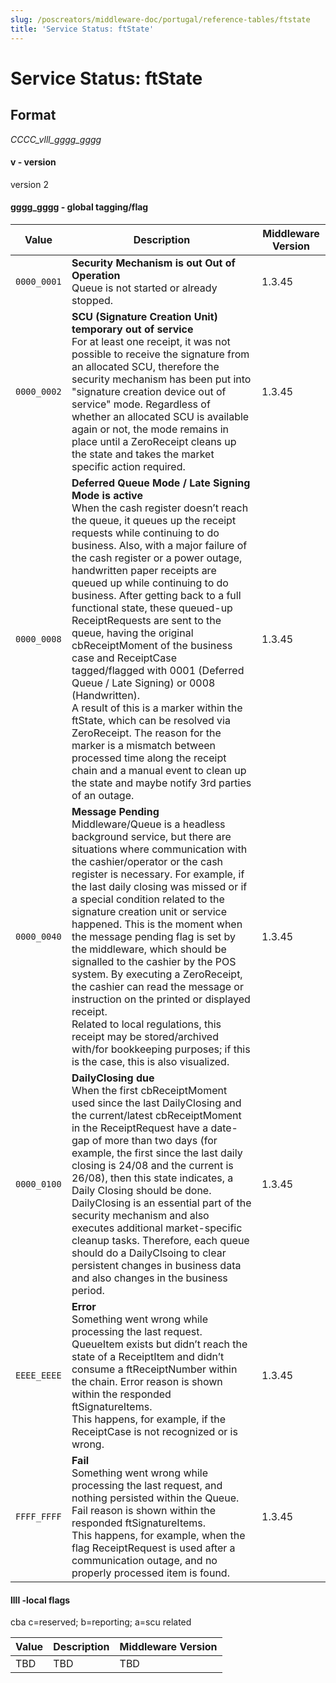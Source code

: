 ```yaml
---
slug: /poscreators/middleware-doc/portugal/reference-tables/ftstate
title: 'Service Status: ftState'
---
```


# Service Status: ftState

## Format

_CCCC_vlll_gggg_gggg_ 

#### v - version
version 2

#### gggg_gggg - global tagging/flag
| **Value**            | **Description**                                                                                     | **Middleware Version** |
|----------------------|-----------------------------------------------------------------------------------------------------|---------------------|
| `0000_0001 ` | **Security Mechanism is out Out of Operation** <br />Queue is not started or already stopped.  | 1.3.45                 |
| `0000_0002 ` | **SCU (Signature Creation Unit) temporary out of service**<br />For at least one receipt, it was not possible to receive the signature from an allocated SCU, therefore the security mechanism has been put into "signature creation device out of service" mode. Regardless of whether an allocated SCU is available again or not, the mode remains in place until a ZeroReceipt cleans up the state and takes the market specific action required.| 1.3.45                 |
| `0000_0008 ` | **Deferred Queue Mode / Late Signing Mode is active**<br />When the cash register doesn’t reach the queue, it queues up the receipt requests while continuing to do business. Also, with a major failure of the cash register or a power outage, handwritten paper receipts are queued up while continuing to do business. After getting back to a full functional state, these queued-up ReceiptRequests are sent to the queue, having the original cbReceiptMoment of the business case and ReceiptCase tagged/flagged with 0001 (Deferred Queue / Late Signing) or 0008 (Handwritten). <br />A result of this is a marker within the ftState, which can be resolved via ZeroReceipt. The reason for the marker is a mismatch between processed time along the receipt chain and a manual event to clean up the state and maybe notify 3rd parties of an outage. | 1.3.45                 |
| `0000_0040 ` | **Message Pending** <br />Middleware/Queue is a headless background service, but there are situations where communication with the cashier/operator or the cash register is necessary. For example, if the last daily closing was missed or if a special condition related to the signature creation unit or service happened. This is the moment when the message pending flag is set by the middleware, which should be signalled to the cashier by the POS system. By executing a ZeroReceipt, the cashier can read the message or instruction on the printed or displayed receipt.<br />Related to local regulations, this receipt may be stored/archived with/for bookkeeping purposes; if this is the case, this is also visualized.  | 1.3.45                 |
| `0000_0100 ` | **DailyClosing due** <br />When the first cbReceiptMoment used since the last DailyClosing and the current/latest cbReceiptMoment in the ReceiptRequest have a date-gap of more than two days (for example, the first since the last daily closing is 24/08 and the current is 26/08), then this state indicates, a Daily Closing should be done. <br />DailyClosing is an essential part of the security mechanism and also executes additional market-specific cleanup tasks. Therefore, each queue should do a DailyClsoing to clear persistent changes in business data and also changes in the business period.  | 1.3.45                 |
| `EEEE_EEEE ` | **Error** <br />Something went wrong while processing the last request. QueueItem exists but didn’t reach the state of a ReceiptItem and didn’t consume a ftReceiptNumber within the chain. Error reason is shown within the responded ftSignatureItems.  <br />This happens, for example, if the ReceiptCase is not recognized or is wrong.   | 1.3.45                 |
| `FFFF_FFFF ` | **Fail** <br />Something went wrong while processing the last request, and nothing persisted within the Queue. Fail reason is shown within the responded ftSignatureItems. <br />This happens, for example, when the flag ReceiptRequest is used after a communication outage, and no properly processed item is found.  | 1.3.45                 |


#### llll -local flags

cba c=reserved; b=reporting; a=scu related 

| **Value**            | **Description**                                                                                     | **Middleware Version** |
|----------------------|-----------------------------------------------------------------------------------------------------|---------------------|
|TBD|TBD|TBD|

